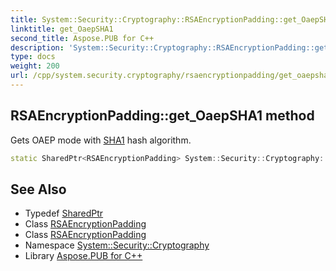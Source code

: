 ```yaml
---
title: System::Security::Cryptography::RSAEncryptionPadding::get_OaepSHA1 method
linktitle: get_OaepSHA1
second_title: Aspose.PUB for C++
description: 'System::Security::Cryptography::RSAEncryptionPadding::get_OaepSHA1 method. Gets OAEP mode with SHA1 hash algorithm in C++.'
type: docs
weight: 200
url: /cpp/system.security.cryptography/rsaencryptionpadding/get_oaepsha1/
---
```

## RSAEncryptionPadding::get_OaepSHA1 method


Gets OAEP mode with [SHA1](../../sha1/) hash algorithm.

```cpp
static SharedPtr<RSAEncryptionPadding> System::Security::Cryptography::RSAEncryptionPadding::get_OaepSHA1()
```

## See Also

* Typedef [SharedPtr](../../../system/sharedptr/)
* Class [RSAEncryptionPadding](../)
* Class [RSAEncryptionPadding](../)
* Namespace [System::Security::Cryptography](../../)
* Library [Aspose.PUB for C++](../../../)
